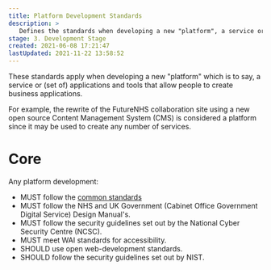 ```yaml
---
title: Platform Development Standards
description: >
   Defines the standards when developing a new "platform", a service or (set of) applications and tools that allow people to create business applications.
stage: 3. Development Stage
created: 2021-06-08 17:21:47
lastUpdated: 2021-11-22 13:58:52
---
```


These standards apply when developing a new "platform" which is to say, a service or (set of) applications and tools that allow people to create business applications.

For example, the rewrite of the FutureNHS collaboration site using a new open source Content Management System (CMS) is considered a platform since it may be used to create any number of services.

# Core

Any platform development:

* MUST follow the [common standards](../common-dev)
* MUST follow the NHS and UK Government (Cabinet Office Government Digital Service) Design Manual's.
* MUST follow the security guidelines set out by the National Cyber Security Centre (NCSC).
* MUST meet WAI standards for accessibility.
* SHOULD use open web-development standards.
* SHOULD follow the security guidelines set out by NIST.